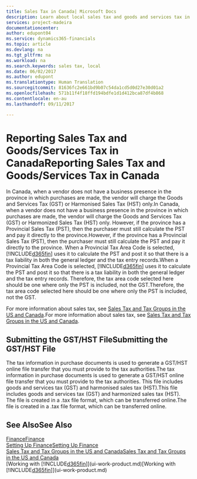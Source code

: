 ```yaml
---
title: Sales Tax in Canada| Microsoft Docs
description: Learn about local sales tax and goods and services tax in Canada.
services: project-madeira
documentationcenter: 
author: edupont04
ms.service: dynamics365-financials
ms.topic: article
ms.devlang: na
ms.tgt_pltfrm: na
ms.workload: na
ms.search.keywords: sales tax, local
ms.date: 06/02/2017
ms.author: edupont
ms.translationtype: Human Translation
ms.sourcegitcommit: 81636fc2e661bd9b07c54da1cd5d0d27e30d01a2
ms.openlocfilehash: 571b11f4f18ffd194bdfe1d1d412bca87df4b868
ms.contentlocale: en-au
ms.lasthandoff: 09/11/2017

---
```

# <a name="reporting-sales-tax-and-goodsservices-tax-in-canada"></a><span data-ttu-id="6a904-103">Reporting Sales Tax and Goods/Services Tax in Canada</span><span class="sxs-lookup"><span data-stu-id="6a904-103">Reporting Sales Tax and Goods/Services Tax in Canada</span></span>
<span data-ttu-id="6a904-104">In Canada, when a vendor does not have a business presence in the province in which purchases are made, the vendor will charge the Goods and Services Tax (GST) or Harmonised Sales Tax (HST) only.</span><span class="sxs-lookup"><span data-stu-id="6a904-104">In Canada, when a vendor does not have a business presence in the province in which purchases are made, the vendor will charge the Goods and Services Tax (GST) or Harmonized Sales Tax (HST) only.</span></span> <span data-ttu-id="6a904-105">However, if the province has a Provincial Sales Tax (PST), then the purchaser must still calculate the PST and pay it directly to the province.</span><span class="sxs-lookup"><span data-stu-id="6a904-105">However, if the province has a Provincial Sales Tax (PST), then the purchaser must still calculate the PST and pay it directly to the province.</span></span> <span data-ttu-id="6a904-106">When a Provincial Tax Area Code is selected, [!INCLUDE[d365fin](includes/d365fin_md.md)] uses it to calculate the PST and post it so that there is a tax liability in both the general ledger and the tax entry records.</span><span class="sxs-lookup"><span data-stu-id="6a904-106">When a Provincial Tax Area Code is selected, [!INCLUDE[d365fin](includes/d365fin_md.md)] uses it to calculate the PST and post it so that there is a tax liability in both the general ledger and the tax entry records.</span></span> <span data-ttu-id="6a904-107">Therefore, the tax area code selected here should be one where only the PST is included, not the GST.</span><span class="sxs-lookup"><span data-stu-id="6a904-107">Therefore, the tax area code selected here should be one where only the PST is included, not the GST.</span></span>  

<span data-ttu-id="6a904-108">For more information about sales tax, see [Sales Tax and Tax Groups in the US and Canada](us-finance-sales-tax.md).</span><span class="sxs-lookup"><span data-stu-id="6a904-108">For more information about sales tax, see [Sales Tax and Tax Groups in the US and Canada](us-finance-sales-tax.md).</span></span>  

## <a name="submitting-the-gsthst-file"></a><span data-ttu-id="6a904-109">Submitting the GST/HST File</span><span class="sxs-lookup"><span data-stu-id="6a904-109">Submitting the GST/HST File</span></span>
<span data-ttu-id="6a904-110">The tax information in purchase documents is used to generate a GST/HST online file transfer that you must provide to the tax authorities.</span><span class="sxs-lookup"><span data-stu-id="6a904-110">The tax information in purchase documents is used to generate a GST/HST online file transfer that you must provide to the tax authorities.</span></span> <span data-ttu-id="6a904-111">This file includes goods and services tax (GST) and harmonised sales tax (HST).</span><span class="sxs-lookup"><span data-stu-id="6a904-111">This file includes goods and services tax (GST) and harmonized sales tax (HST).</span></span> <span data-ttu-id="6a904-112">The file is created in a .tax file format, which can be transferred online.</span><span class="sxs-lookup"><span data-stu-id="6a904-112">The file is created in a .tax file format, which can be transferred online.</span></span>  

## <a name="see-also"></a><span data-ttu-id="6a904-113">See Also</span><span class="sxs-lookup"><span data-stu-id="6a904-113">See Also</span></span>
[<span data-ttu-id="6a904-114">Finance</span><span class="sxs-lookup"><span data-stu-id="6a904-114">Finance</span></span>](finance.md)  
[<span data-ttu-id="6a904-115">Setting Up Finance</span><span class="sxs-lookup"><span data-stu-id="6a904-115">Setting Up Finance</span></span>](finance-setup-finance.md)  
[<span data-ttu-id="6a904-116">Sales Tax and Tax Groups in the US and Canada</span><span class="sxs-lookup"><span data-stu-id="6a904-116">Sales Tax and Tax Groups in the US and Canada</span></span>](us-finance-sales-tax.md)  
<span data-ttu-id="6a904-117">[Working with [!INCLUDE[d365fin](includes/d365fin_md.md)]](ui-work-product.md)</span><span class="sxs-lookup"><span data-stu-id="6a904-117">[Working with [!INCLUDE[d365fin](includes/d365fin_md.md)]](ui-work-product.md)</span></span>

